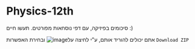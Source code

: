 # Physics-12th
סיכומים בפיזיקה, עם דפי נוסחאות מפורטים. תעשו חיים :)

אתם יכולים להוריד אותם, ע"י לחיצה על![image](https://user-images.githubusercontent.com/88977041/189131568-d1d436b9-b95b-4fea-84d9-d0b2f4b65a13.png)
ובחירת האפשרות `Download ZIP`
